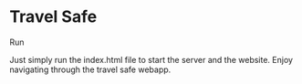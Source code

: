 # Travel Safe 

Run

Just simply run the index.html file to start the server and the website.
Enjoy navigating through the travel safe webapp.